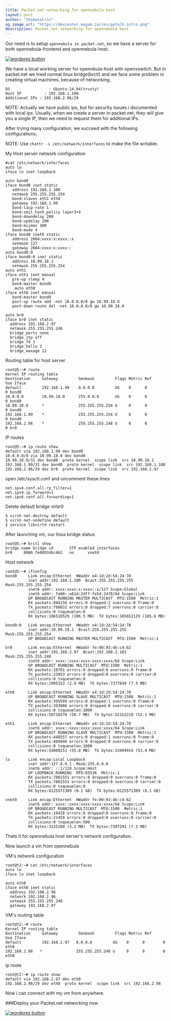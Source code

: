 ```yaml
---
title: Packet.net networking for opennebula host
layout: post
author: "thomasalrin"
og_image_url: "https://devcenter.megam.io/res/gotalk-intro.png"
description: Packet.net networking for opennebula host
---
```


Our need is to setup `opennebula in packet.net`, so we have a server for both opennebula-frontend and opennebula-host.

<a href="https://docs.megam.io/installation/prequisites/" target="_blank">
<img src="https://s3-ap-southeast-1.amazonaws.com/megampub/images/vertice/DEPLOY-TO-MEGAM-VERTICE-BIG.png" alt="wordpres button" /></a>

We have a local working server for opennbula-host with openvswitch. But in packet.net we tried normal linux bridge(brctl) and we face some problem in creating virtual machines, because of networking.

	OS 			       : Ubuntu-14.04(trusty)
	Host IP 	     : 192.168.1.100
	Additional IPs : 192.168.2.96/29

NOTE: Actually we have public ips, but for security issues i documented with local ips.
Usually, when we create a server in packet.net, they will give you a single IP, then we need to request them for additional IPs.

After trying many configuration, we succeed with the following configurations,

NOTE: Use `chattr -i /etc/network/interfaces` to make the file writable.

My Host server network configuration

	#cat /etc/network/interfaces
	auto lo
	iface lo inet loopback

	auto bond0
	iface bond0 inet static
	   address 192.168.1.100
	   netmask 255.255.255.254
	   bond-slaves eth1 eth0
	   gateway 192.168.1.99
	   bond-lacp-rate 1
	   bond-xmit_hash_policy layer3+4
	   bond-downdelay 200
	   bond-updelay 200
	   bond-miimon 100
	   bond-mode 4
	iface bond0 inet6 static
	   address 2604:xxxx:x:xxxx::x
	   netmask 127
	   gateway 2604:xxxx:x:xxxx::
	auto bond0:0
	iface bond0:0 inet static
	   address 10.99.18.1
	   netmask 255.255.255.254
	auto eth1
	iface eth1 inet manual
	   pre-up sleep 4
	   bond-master bond0
		auto eth0
	iface eth0 inet manual
	   bond-master bond0
	   post-up route add -net 10.0.0.0/8 gw 10.99.18.0
	   post-down route del -net 10.0.0.0/8 gw 10.99.18.0

	auto br0
	iface br0 inet static
	  address 192.168.2.97
	  netmask 255.255.255.248
	  bridge_ports none
	  bridge_stp off
	  bridge_fd 1
	  bridge_hello 2
	  bridge_maxage 12

Routing table for host server

	root@5:~# route
	Kernel IP routing table
	Destination     Gateway         Genmask         Flags Metric Ref    Use Iface
	default         192.168.1.99    0.0.0.0         UG    0      0        0 bond0
	10.0.0.0        10.99.18.0      255.0.0.0       UG    0      0        0 bond0
	10.99.18.0      *               255.255.255.254 U     0      0        0 bond0
	192.168.1.99    *               255.255.255.254 U     0      0        0 bond0
	192.168.2.96    *               255.255.255.248 U     0      0        0 br0


IP routes

	root@5:~# ip route show
	default via 192.168.1.99 dev bond0
	10.0.0.0/8 via 10.99.18.0 dev bond0
	10.99.18.0/31 dev bond0  proto kernel  scope link  src 10.99.18.1
	192.168.1.99/31 dev bond0  proto kernel  scope link  src 192.168.1.100
	192.168.2.96/29 dev br0  proto kernel  scope link  src 192.168.2.97


open /etc/sysctl.conf and uncomment these lines

	net.ipv4.conf.all.rp_filter=1
	net.ipv4.ip_forward=1
	net.ipv6.conf.all.forwarding=1

Delete default bridge virbr0

	$ virsh net-destroy default
	$ virsh net-undefine default
	$ service libvirtd restart

After launching vm, our linux bridge status

	root@5:~# brctl show
	bridge name	bridge id		STP enabled	interfaces
	br0		8000.fe00934bc462	no		vnet0

Host network

	root@5:~# ifconfig
	bond0     Link encap:Ethernet  HWaddr e4:1d:2d:54:24:78  
	          inet addr:192.168.1.100  Bcast:255.255.255.255  Mask:255.255.255.254
	          inet6 addr: xxxx:xxxx:x:xxxx::x/127 Scope:Global
	          inet6 addr: fe80::e61d:2dff:fe54:2478/64 Scope:Link
	          UP BROADCAST RUNNING MASTER MULTICAST  MTU:1500  Metric:1
	          RX packets:844156 errors:0 dropped:2 overruns:0 frame:0
	          TX packets:798032 errors:0 dropped:7 overruns:0 carrier:0
	          collisions:0 txqueuelen:0
	          RX bytes:106510529 (106.5 MB)  TX bytes:105652129 (105.6 MB)

	bond0:0   Link encap:Ethernet  HWaddr e4:1d:2d:54:24:78  
	          inet addr:10.99.18.1  Bcast:255.255.255.255  Mask:255.255.255.254
        	  UP BROADCAST RUNNING MASTER MULTICAST  MTU:1500  Metric:1

	br0       Link encap:Ethernet  HWaddr fe:00:93:4b:c4:62  
	          inet addr:192.168.2.97  Bcast:192.168.2.103  Mask:255.255.255.248
	          inet6 addr: xxxx::xxxx:xxxx:xxxx:xxxx/64 Scope:Link
	          UP BROADCAST RUNNING MULTICAST  MTU:1500  Metric:1
	          RX packets:18701 errors:0 dropped:0 overruns:0 frame:0
	          TX packets:23053 errors:0 dropped:0 overruns:0 carrier:0
	          collisions:0 txqueuelen:0
	          RX bytes:2995153 (2.9 MB)  TX bytes:7377649 (7.3 MB)

	eth0      Link encap:Ethernet  HWaddr e4:1d:2d:54:24:78  
	          UP BROADCAST RUNNING SLAVE MULTICAST  MTU:1500  Metric:1
	          RX packets:395599 errors:0 dropped:1 overruns:0 frame:0
	          TX packets:393086 errors:0 dropped:0 overruns:0 carrier:0
	          collisions:0 txqueuelen:1000
	          RX bytes:50710378 (50.7 MB)  TX bytes:52152210 (52.1 MB)

	eth1      Link encap:Ethernet  HWaddr e4:1d:2d:54:24:78  
	          inet6 addr: xxxx::xxxx:xxxx:xxxx:xxxx/64 Scope:Link
	          UP BROADCAST RUNNING SLAVE MULTICAST  MTU:1500  Metric:1
	          RX packets:448557 errors:0 dropped:1 overruns:0 frame:0
	          TX packets:404946 errors:0 dropped:0 overruns:0 carrier:0
	          collisions:0 txqueuelen:1000
	          RX bytes:55800151 (55.8 MB)  TX bytes:53499919 (53.4 MB)

	lo        Link encap:Local Loopback  
	          inet addr:127.0.0.1  Mask:255.0.0.0
	          inet6 addr: ::1/128 Scope:Host
	          UP LOOPBACK RUNNING  MTU:65536  Metric:1
	          RX packets:7881551 errors:0 dropped:0 overruns:0 frame:0
	          TX packets:7881551 errors:0 dropped:0 overruns:0 carrier:0
	          collisions:0 txqueuelen:0
	          RX bytes:8125571309 (8.1 GB)  TX bytes:8125571309 (8.1 GB)

	vnet0     Link encap:Ethernet  HWaddr fe:00:93:4b:c4:62  
	          inet6 addr: xxxx::xxxx:xxxx:xxxx:xxxx/64 Scope:Link
	          UP BROADCAST RUNNING MULTICAST  MTU:1500  Metric:1
          	  RX packets:18428 errors:0 dropped:0 overruns:0 frame:0
	          TX packets:21459 errors:0 dropped:0 overruns:0 carrier:0
          	  collisions:0 txqueuelen:500
	          RX bytes:3225260 (3.2 MB)  TX bytes:7307291 (7.3 MB)

Thats it for opennebula host server's network configuration.

Now launch a vm from opennebula

VM's network configuration

	root@t2:~# cat /etc/network/interfaces
	auto lo
	iface lo inet loopback

	auto eth0
	iface eth0 inet static
	  address 192.168.2.98
	  network 192.168.2.96
	  netmask 255.255.255.248
	  gateway 192.168.2.97

VM's routing table

	root@t2:~# route
	Kernel IP routing table
	Destination     Gateway         Genmask         Flags Metric Ref    Use Iface
	default         192.168.2.97   0.0.0.0         UG    0      0        0 eth0
	192.168.2.96   *               255.255.255.248 U     0      0        0 eth0

ip route

	root@t2:~# ip route show
	default via 192.168.2.97 dev eth0
	192.168.2.96/29 dev eth0  proto kernel  scope link  src 192.168.2.98

Now i can connect with my vm from anywhere.

###Deploy your Packet.net networking now

<a href="https://docs.megam.io/installation/prequisites/" target="_blank">
<img src="https://s3-ap-southeast-1.amazonaws.com/megampub/images/vertice/DEPLOY-TO-MEGAM-VERTICE-BIG.png" alt="wordpres button" /></a>
